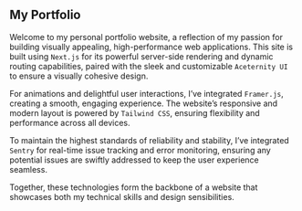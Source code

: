 ## My Portfolio

Welcome to my personal portfolio website, a reflection of my passion for building visually appealing, high-performance web applications. This site is built using `Next.js` for its powerful server-side rendering and dynamic routing capabilities, paired with the sleek and customizable `Aceternity UI` to ensure a visually cohesive design.

For animations and delightful user interactions, I’ve integrated `Framer.js`, creating a smooth, engaging experience. The website’s responsive and modern layout is powered by `Tailwind CSS`, ensuring flexibility and performance across all devices.

To maintain the highest standards of reliability and stability, I’ve integrated `Sentry` for real-time issue tracking and error monitoring, ensuring any potential issues are swiftly addressed to keep the user experience seamless.

Together, these technologies form the backbone of a website that showcases both my technical skills and design sensibilities.
